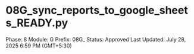 # 08G_sync_reports_to_google_sheets_READY.py

Phase: 8
Module: G
Prefix: 08G_
Status: Approved
Last Updated: July 28, 2025 6:59 PM (GMT+5:30)